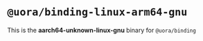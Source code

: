 # `@uora/binding-linux-arm64-gnu`

This is the **aarch64-unknown-linux-gnu** binary for `@uora/binding`
